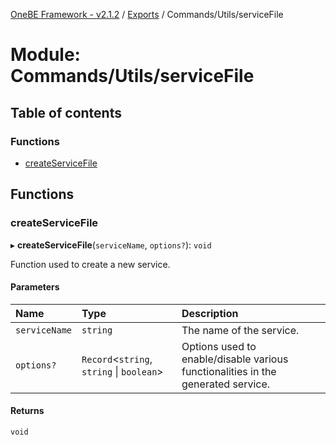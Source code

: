 [OneBE Framework - v2.1.2](../README.md) / [Exports](../modules.md) / Commands/Utils/serviceFile

# Module: Commands/Utils/serviceFile

## Table of contents

### Functions

- [createServiceFile](Commands_Utils_serviceFile.md#createservicefile)

## Functions

### createServiceFile

▸ **createServiceFile**(`serviceName`, `options?`): `void`

Function used to create a new service.

#### Parameters

| Name | Type | Description |
| :------ | :------ | :------ |
| `serviceName` | `string` | The name of the service. |
| `options?` | `Record`<`string`, `string` \| `boolean`\> | Options used to enable/disable various functionalities in the generated service. |

#### Returns

`void`
